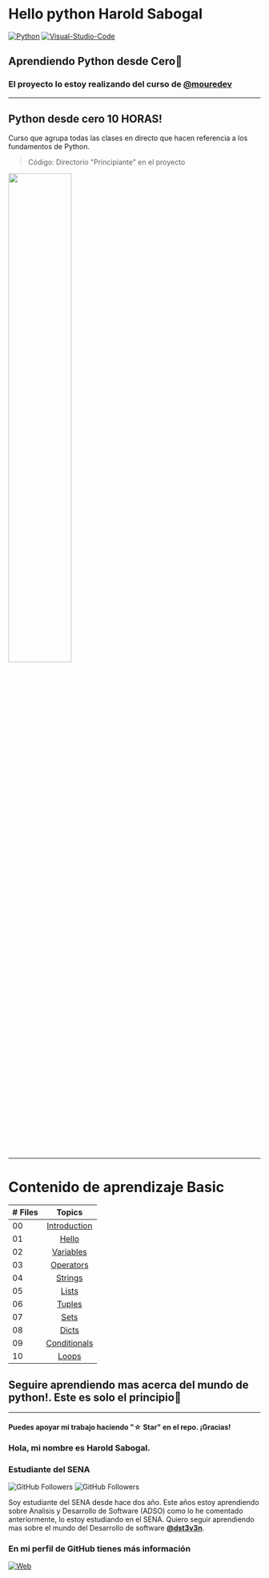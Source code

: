 # Hello python Harold Sabogal

[![Python](https://img.shields.io/badge/Python-1.11.3+-802DBF?style=for-the-badge&logo=python&logoColor=802DBF&labelColor=black)](https://www.python.org/)
[![Visual-Studio-Code](https://img.shields.io/badge/visualstudiocode-1.78+-802DBF?style=for-the-badge&logo=visual-studio-code&logoColor=802DBF&labelColor=black)](https://code.visualstudio.com/)


## Aprendiendo Python desde Cero:purple_heart:

### El proyecto lo estoy realizando del  curso de [@mouredev](https://github.com/mouredev) 
-----------

## Python desde cero 10 HORAS!

Curso que agrupa todas las clases en directo que hacen referencia a los fundamentos de Python.
> Código: Directorio "Principiante" en el proyecto

<a href="https://youtu.be/Kp4Mvapo5kc"><img src="http://i3.ytimg.com/vi/Kp4Mvapo5kc/maxresdefault.jpg" style="height: 50%; width:50%;"/></a>


----------
# Contenido de aprendizaje Basic

|# Files | Topics                                                    |
|------|:---------------------------------------------------------:|
| 00  |  [Introduction](./README.md)|
| 01  |  [Hello](./Basic_py/00_hello.py)|
| 02  |  [Variables](./Basic_py/01_variables.py)|
| 03  |  [Operators](./Basic_py/02_operators.py)|
| 04  |  [Strings](./Basic_py/03_strings.py)|
| 05  |  [Lists](./Basic_py/04_lists.py)|
| 06  |  [Tuples](./Basic_py/05_tuples.py)|
| 07  |  [Sets](./Basic_py/06_sets.py)|
| 08  |  [Dicts](./Basic_py/07_dicts.py)|
| 09  |  [Conditionals](./Basic_py/08_conditionals.py)|
| 10  |  [Loops](./Basic_py/09_loops.py)|

## Seguire aprendiendo mas acerca del mundo de **python!**. Este es solo el principio:purple_heart:

--------
#### Puedes apoyar mi trabajo haciendo "☆ Star" en el repo. ¡Gracias!

 ### Hola, mi nombre es Harold Sabogal.
### Estudiante del SENA

![GitHub Followers](https://img.shields.io/github/followers/dst3v3n?style=social)
![GitHub Followers](https://img.shields.io/github/stars/dst3v3n?style=social)

Soy estudiante del SENA desde hace dos año. Este años estoy aprendiendo sobre Analisis y Desarrollo de Software (ADSO) como lo he comentado anteriormente, lo estoy estudiando en el SENA. Quiero seguir aprendiendo mas sobre el mundo del Desarrollo de software **[@dst3v3n](https://github.com/dst3v3n)**.

### En mi perfil de GitHub tienes más información

[![Web](https://img.shields.io/badge/Guthub-dst3v3n-802DBF?style=for-the-badge&logo=github&logoColor=802DBF&labelColor=black)](https://github.com/dst3v3n)